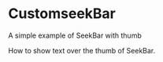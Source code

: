 CustomseekBar
=============

A simple example of SeekBar with thumb

How to show text over the thumb of SeekBar.

